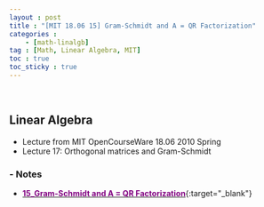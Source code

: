 ```yaml
---
layout : post
title : "[MIT 18.06 15] Gram-Schmidt and A = QR Factorization"
categories : 
    - [math-linalgb]
tag : [Math, Linear Algebra, MIT]
toc : true
toc_sticky : true
---
```


<br/>

## Linear Algebra

- Lecture from MIT OpenCourseWare 18.06 2010 Spring
- Lecture 17: Orthogonal matrices and Gram-Schmidt


### - Notes

- [<span style="color:purple">**15_Gram-Schmidt and A = QR Factorization**</span>](https://drive.google.com/file/d/134TWtav-p8Z0wwHwWJh8LBDccQlQurw8/view?usp=share_link){:target="_blank"}